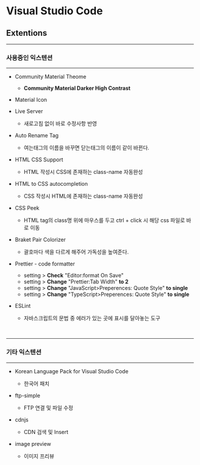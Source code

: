 # Visual Studio Code

## Extentions

---

### 사용중인 익스텐션

---

- Community Material Theome

  - **Community Material Darker High Contrast**

- Material Icon

- Live Server

  - 새로고침 없이 바로 수정사항 반영

- Auto Rename Tag

  - 여는태그의 이름을 바꾸면 닫는태그의 이름이 같이 바뀐다.

- HTML CSS Support

  - HTML 작성시 CSS에 존재하는 class-name 자동완성

- HTML to CSS autocompletion

  - CSS 작성시 HTML에 존재하는 class-name 자동완성

- CSS Peek

  - HTML tag의 class명 위에 마우스를 두고 ctrl + click 시 해당 css 파일로 바로 이동

- Braket Pair Colorizer

  - 괄호마다 색을 다르게 해주어 가독성을 높여준다.

- Prettier - code formatter

  - setting > **Check** "Editor:format On Save"
  - setting > **Change** "Prettier:Tab Width" **to 2**
  - setting > **Change** "JavaScript>Preperences: Quote Style" **to single**
  - setting > **Change** "TypeScript>Preperences: Quote Style" **to single**

- ESLint

  - 자바스크립트의 문법 중 에러가 있는 곳에 표시를 달아놓는 도구

<br>

---

### 기타 익스텐션

---

- Korean Language Pack for Visual Studio Code

  - 한국어 패치

- ftp-simple

  - FTP 연결 및 파일 수정

- cdnjs

  - CDN 검색 및 Insert

- image preview

  - 이미지 프리뷰
